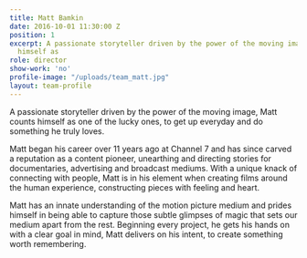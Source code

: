 ```yaml
---
title: Matt Bamkin
date: 2016-10-01 11:30:00 Z
position: 1
excerpt: A passionate storyteller driven by the power of the moving image, Matt counts
  himself as
role: director
show-work: 'no'
profile-image: "/uploads/team_matt.jpg"
layout: team-profile
---
```


A passionate storyteller driven by the power of the moving image, Matt counts himself as one of the lucky ones, to get up everyday and do something he truly loves.

Matt began his career over 11 years ago at Channel 7 and has since carved a reputation as a content pioneer, unearthing and directing stories for documentaries, advertising and broadcast mediums. With a unique knack of connecting with people, Matt is in his element when creating films around the human experience, constructing pieces with feeling and heart.

Matt has an innate understanding of the motion picture medium and prides himself in being able to capture those subtle glimpses of magic that sets our medium apart from the rest. Beginning every project, he gets his hands on with a clear goal in mind, Matt delivers on his intent, to create something worth remembering.